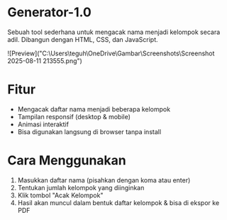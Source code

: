 # Generator-1.0

Sebuah tool sederhana untuk mengacak nama menjadi kelompok secara adil. Dibangun dengan HTML, CSS, dan JavaScript.

![Preview]("C:\Users\teguh\OneDrive\Gambar\Screenshots\Screenshot 2025-08-11 213555.png")

# Fitur
- Mengacak daftar nama menjadi beberapa kelompok
- Tampilan responsif (desktop & mobile)
- Animasi interaktif
- Bisa digunakan langsung di browser tanpa install

# Cara Menggunakan
1. Masukkan daftar nama (pisahkan dengan koma atau enter)
2. Tentukan jumlah kelompok yang diinginkan
3. Klik tombol "Acak Kelompok"
4. Hasil akan muncul dalam bentuk daftar kelompok & bisa di ekspor ke PDF

